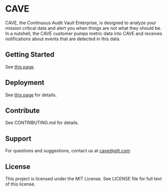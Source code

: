 # CAVE

CAVE, the Continuous Audit Vault Enterprise, is designed to analyze your mission critical data and alert you when things are not what they should be. In a nutshell, the CAVE customer pumps metric data into CAVE and receives notifications about events that are detected in this data.

## Getting Started
See [this page](getting-started.md).

## Deployment
See [this page](deployment.md) for details.

## Contribute
See CONTRIBUTING.md for details.

## Support
For questions and suggestions, contact us at cave@gilt.com

## License
This project is licensed under the MIT License. See LICENSE file for full text of this license.
